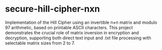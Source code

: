 # secure-hill-cipher-nxn
Implementation of the Hill Cipher using an invertible n×n matrix and modulo 97 arithmetic, based on printable ASCII characters. This project demonstrates the crucial role of matrix inversion in encryption and decryption, supporting both direct text input and .txt file processing with selectable matrix sizes from 2 to 7.
